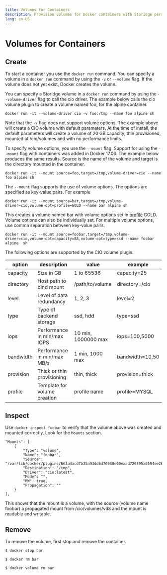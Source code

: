 ```yaml
---
title: Volumes for Containers
description: Provision volumes for Docker containers with Storidge persistent storage
lang: en-US
---
```



# Volumes for Containers

## Create

To start a container you use the `docker run` command. You can specify a volume in a `docker run` command by using the `-v` or `--volume` flag. If the volume does not yet exist, Docker creates the volume.

You can specify a Storidge volume in a `docker run` command by using the `--volume-driver` flag to call the cio driver. The example below calls the cio volume plugin to create a volume named foo, for the alpine container.

```
docker run -it --volume-driver cio -v foo:/tmp --name foo alpine sh
```

Note that the `-v` flag does not support volume options. The example above will create a CIO volume with default parameters. At the time of install, the default parameters will create a volume of 20 GB capacity, thin provisioned, mounted at /cio/volumes and with no performance limits.

To specify volume options, you use the `--mount` flag. Support for using the `--mount` flag with containers was added in Docker 17.06. The example below produces the same results. Source is the name of the volume and target is the directory mounted in the container.

```
docker run -it --mount source=foo,target=/tmp,volume-driver=cio --name foo alpine sh
```

The `--mount` flag supports the use of volume options. The options are specified as key-value pairs. For example

```
docker run -it --mount source=bar,target=/tmp,volume-driver=cio,volume-opt=profile=GOLD --name bar alpine sh
```

This creates a volume named bar with volume options set in [profile](http://storidge.com/docs/profiles/) GOLD. Volume options can also be individually set. For multiple volume options, use comma separation between key-value pairs.

```
docker run -it --mount source=foobar,target=/tmp,volume-driver=cio,volume-opt=capacity=88,volume-opt=type=ssd --name foobar alpine  sh
```

The following options are supported by the CIO volume plugin:  

| **option** | **description**              | value               | example         |
| ---------- | ---------------------------- | ------------------- | --------------- |
| capacity   | Size in GB                   | 1 to 65536          | capacity=25     |
| directory  | Host path to bind mount      | /path/to/volume     | directory=/cio  |
| level      | Level of data redundancy     | 1, 2, 3             | level=2         |
| type       | Type of backend storage      | ssd, hdd            | type=ssd        |
| iops       | Performance in min/max IOPS  | 10 min, 1000000 max | iops=100,5000   |
| bandwidth  | Performance in min/max MB/s  | 1 min, 1000 max     | bandwidth=10,50 |
| provision  | Thick or thin provisioning   | thin, thick         | provision=thick |
| profile    | Template for volume creation | profile name        | profile=MYSQL   |

## Inspect

Use `docker inspect foobar` to verify that the volume above was created and mounted correctly. Look for the `Mounts` section.

```
"Mounts": [
    {
        "Type": "volume",
        "Name": "foobar",
        "Source": "/var/lib/docker/plugins/663a4acd7b35a93dd6d76980e60eaad720895a6594ee2666312a37da8eaa288a/rootfs/cio/volumes/vd8",
        "Destination": "/tmp",
        "Driver": "cio:latest",
        "Mode": "",
        "RW": true,
        "Propagation": ""
    }
],
```

This shows that the mount is a volume, with the source (volume name foobar) a propagated mount from /cio/volumes/vd8 and the mount is readable and writable.

## Remove

To remove the volume, first stop and remove the container.

```
$ docker stop bar

$ docker rm bar

$ docker volume rm bar
```
